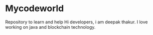 # Mycodeworld
Repository to learn and help
Hi developers, i am deepak thakur. I love working on java and blockchain technology.
